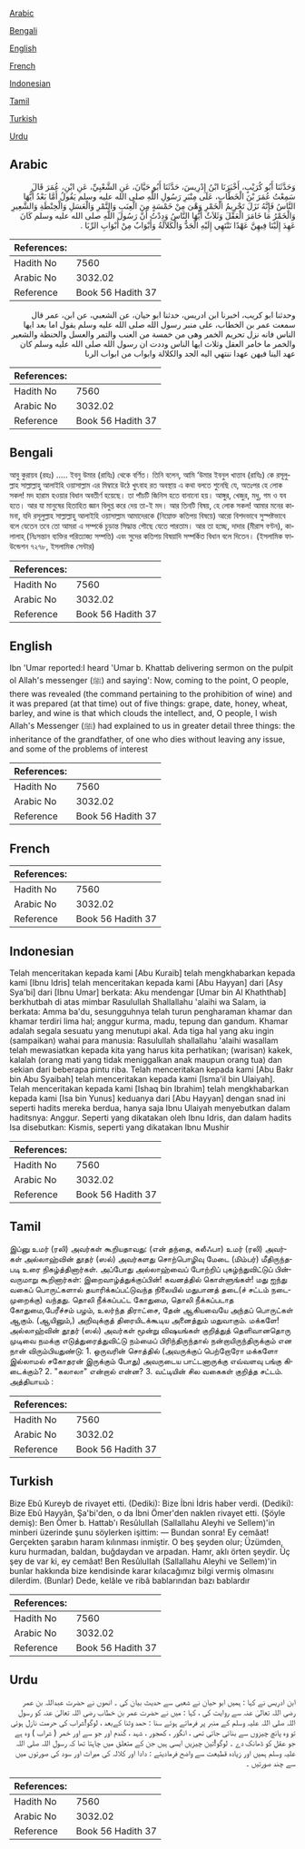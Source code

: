 [Arabic](#arabic)

[Bengali](#bengali)

[English](#english)

[French](#french)

[Indonesian](#indonesian)

[Tamil](#tamil)

[Turkish](#turkish)

[Urdu](#urdu)

## Arabic


<div dir="rtl" lang="ar" style={{fontSize:'larger',backgroundColor:'#f8f9fa',padding:20}}>
وَحَدَّثَنَا أَبُو كُرَيْبٍ، أَخْبَرَنَا ابْنُ إِدْرِيسَ، حَدَّثَنَا أَبُو حَيَّانَ، عَنِ الشَّعْبِيِّ، عَنِ ابْنِ، عُمَرَ قَالَ سَمِعْتُ عُمَرَ بْنَ الْخَطَّابِ، عَلَى مِنْبَرِ رَسُولِ اللَّهِ صلى الله عليه وسلم يَقُولُ أَمَّا بَعْدُ أَيُّهَا النَّاسُ فَإِنَّهُ نَزَلَ تَحْرِيمُ الْخَمْرِ وَهْىَ مِنْ خَمْسَةٍ مِنَ الْعِنَبِ وَالتَّمْرِ وَالْعَسَلِ وَالْحِنْطَةِ وَالشَّعِيرِ وَالْخَمْرُ مَا خَامَرَ الْعَقْلَ وَثَلاَثٌ أَيُّهَا النَّاسُ وَدِدْتُ أَنَّ رَسُولَ اللَّهِ صلى الله عليه وسلم كَانَ عَهِدَ إِلَيْنَا فِيهِنَّ عَهْدًا نَنْتَهِي إِلَيْهِ الْجَدُّ وَالْكَلاَلَةُ وَأَبْوَابٌ مِنْ أَبْوَابِ الرِّبَا ‏.‏
</div>
<div style={{backgroundColor:'#f8f9fa',padding:20, marginBottom: 10}}><table> <thead> <tr> <th>References:</th> <th></th> </tr> </thead> <tbody><tr><td>Hadith No</td><td>7560</td></tr><tr><td>Arabic No</td><td>3032.02</td></tr><tr><td>Reference</td><td>Book 56 Hadith 37</td></tr></tbody></table></div>


<div dir="rtl" lang="ar" style={{fontSize:'larger',backgroundColor:'#f8f9fa',padding:20}}>
وحدثنا ابو كريب، اخبرنا ابن ادريس، حدثنا ابو حيان، عن الشعبي، عن ابن، عمر قال سمعت عمر بن الخطاب، على منبر رسول الله صلى الله عليه وسلم يقول اما بعد ايها الناس فانه نزل تحريم الخمر وهى من خمسة من العنب والتمر والعسل والحنطة والشعير والخمر ما خامر العقل وثلاث ايها الناس وددت ان رسول الله صلى الله عليه وسلم كان عهد الينا فيهن عهدا ننتهي اليه الجد والكلالة وابواب من ابواب الربا
</div>
<div style={{backgroundColor:'#f8f9fa',padding:20, marginBottom: 10}}><table> <thead> <tr> <th>References:</th> <th></th> </tr> </thead> <tbody><tr><td>Hadith No</td><td>7560</td></tr><tr><td>Arabic No</td><td>3032.02</td></tr><tr><td>Reference</td><td>Book 56 Hadith 37</td></tr></tbody></table></div>

## Bengali


<div dir="ltr" lang="bn" style={{fontSize:'larger',backgroundColor:'#f8f9fa',padding:20}}>
আবু কুরায়ব (রহঃ) ..... ইবনু উমার (রাযিঃ) থেকে বর্ণিত। তিনি বলেন, আমি ‘উমার ইবনুল খাত্তাব (রাযিঃ) কে রসূলুল্লাহ সাল্লাল্লাহু আলাইহি ওয়াসাল্লাম এর মিম্বারে উঠে খুৎবাহ রত অবস্থায় এ কথা বলতে শুনেছি যে, অতঃপর হে লোক সকল! মদ হারাম হওয়ার বিধান অবতীর্ণ হয়েছে। তা পাঁচটি জিনিস হতে বানানো হয়। আঙ্গুর, খেজুর, মধু, গম ও যব হতে। আর যা মানুষের হিতাহিত জ্ঞান বিলুপ্ত করে দেয় তা-ই মদ। আর তিনটি বিষয়, হে লোক সকল! আমার মনের কামনা, যদি রসূলুল্লাহ সাল্লাল্লাহু আলাইহি ওয়াসাল্লাম আমাদেরকে (নিম্নোক্ত কতিপয় বিষয়ে) আরো বিশদভাবে সুস্পষ্টভাবে বলে যেতেন তবে তো আমরা এ সম্পর্কে চূড়ান্ত সিদ্ধান্ত পৌছে যেতে পারতাম। আর তা হচ্ছে, দাদার (মীরাস বণ্টন), কালালাহ্ (নিঃসন্তান ব্যক্তির পরিত্যাজ্য সম্পত্তি) এবং সুদের কতিপয় বিষয়াদি সম্পর্কিত বিধান বলে দিতেন। (ইসলামিক ফাউন্ডেশন ৭২৭৮, ইসলামিক সেন্টার)
</div>
<div style={{backgroundColor:'#f8f9fa',padding:20, marginBottom: 10}}><table> <thead> <tr> <th>References:</th> <th></th> </tr> </thead> <tbody><tr><td>Hadith No</td><td>7560</td></tr><tr><td>Arabic No</td><td>3032.02</td></tr><tr><td>Reference</td><td>Book 56 Hadith 37</td></tr></tbody></table></div>

## English


<div dir="ltr" lang="en" style={{fontSize:'larger',backgroundColor:'#f8f9fa',padding:20}}>
Ibn 'Umar reported:I heard 'Umar b. Khattab delivering sermon on the pulpit ol Allah's messenger (ﷺ) and saying': Now, coming to the point, O people, there was revealed (the command pertaining to the prohibition of wine) and it was prepared (at that time) out of five things: grape, date, honey, wheat, barley, and wine is that which clouds the intellect, and, O people, I wish Allah's Messenger (ﷺ) had explained to us in greater detail three things: the inheritance of the grandfather, of one who dies without leaving any issue, and some of the problems of interest
</div>
<div style={{backgroundColor:'#f8f9fa',padding:20, marginBottom: 10}}><table> <thead> <tr> <th>References:</th> <th></th> </tr> </thead> <tbody><tr><td>Hadith No</td><td>7560</td></tr><tr><td>Arabic No</td><td>3032.02</td></tr><tr><td>Reference</td><td>Book 56 Hadith 37</td></tr></tbody></table></div>

## French


<div dir="ltr" lang="fr" style={{fontSize:'larger',backgroundColor:'#f8f9fa',padding:20}}>

</div>
<div style={{backgroundColor:'#f8f9fa',padding:20, marginBottom: 10}}><table> <thead> <tr> <th>References:</th> <th></th> </tr> </thead> <tbody><tr><td>Hadith No</td><td>7560</td></tr><tr><td>Arabic No</td><td>3032.02</td></tr><tr><td>Reference</td><td>Book 56 Hadith 37</td></tr></tbody></table></div>

## Indonesian


<div dir="ltr" lang="id" style={{fontSize:'larger',backgroundColor:'#f8f9fa',padding:20}}>
Telah menceritakan kepada kami [Abu Kuraib] telah mengkhabarkan kepada kami [Ibnu Idris] telah menceritakan kepada kami [Abu Hayyan] dari [Asy Sya'bi] dari [Ibnu Umar] berkata: Aku mendengar [Umar bin Al Khaththab] berkhutbah di atas mimbar Rasulullah Shallallahu 'alaihi wa Salam, ia berkata: Amma ba'du, sesungguhnya telah turun pengharaman khamar dan khamar terdiri lima hal; anggur kurma, madu, tepung dan gandum. Khamar adalah segala sesuatu yang menutupi akal. Ada tiga hal yang aku ingin (sampaikan) wahai para manusia: Rasulullah shallallahu 'alaihi wasallam telah mewasiatkan kepada kita yang harus kita perhatikan; (warisan) kakek, kalalah (orang mati yang tidak meniggalkan anak maupun orang tua) dan sekian dari beberapa pintu riba. Telah menceritakan kepada kami [Abu Bakr bin Abu Syaibah] telah menceritakan kepada kami [Isma'il bin Ulaiyah]. Telah menceritakan kepada kami [Ishaq bin Ibrahim] telah mengkhabarkan kepada kami [Isa bin Yunus] keduanya dari [Abu Hayyan] dengan snad ini seperti hadits mereka berdua, hanya saja Ibnu Ulaiyah menyebutkan dalam haditsnya: Anggur. Seperti yang dikatakan oleh Ibnu Idris, dan dalam hadits Isa disebutkan: Kismis, seperti yang dikatakan Ibnu Mushir
</div>
<div style={{backgroundColor:'#f8f9fa',padding:20, marginBottom: 10}}><table> <thead> <tr> <th>References:</th> <th></th> </tr> </thead> <tbody><tr><td>Hadith No</td><td>7560</td></tr><tr><td>Arabic No</td><td>3032.02</td></tr><tr><td>Reference</td><td>Book 56 Hadith 37</td></tr></tbody></table></div>

## Tamil


<div dir="ltr" lang="ta" style={{fontSize:'larger',backgroundColor:'#f8f9fa',padding:20}}>
இப்னு உமர் (ரலி) அவர்கள் கூறியதாவது: (என் தந்தை, கலீஃபா) உமர் (ரலி) அவர்கள் அல்லாஹ்வின் தூதர் (ஸல்) அவர்களது சொற்பொழிவு மேடை (மிம்பர்) மீதிருந்தபடி உரை நிகழ்த்தினார்கள். அப்போது அல்லாஹ்வைப் போற்றிப் புகழ்ந்துவிட்டுப் பின்வருமாறு கூறினார்கள்: இறைவாழ்த்துக்குப்பின்! கவனத்தில் கொள்ளுங்கள்! மது ஐந்து வகைப் பொருட்களால் தயாரிக்கப்பட்டுவந்த நிலையில் மதுபானத் தடை(ச் சட்டம் நடைமுறைக்கு) வந்தது. தொலி நீக்கப்பட்ட கோதுமை, தொலி நீக்கப்படாத கோதுமை,பேரீச்சம் பழம், உலர்ந்த திராட்சை, தேன் ஆகியவையே அந்தப் பொருட்கள் ஆகும். (ஆயினும்,) அறிவுக்குத் திரையிடக்கூடிய அனைத்தும் மதுவாகும். மக்களே! அல்லாஹ்வின் தூதர் (ஸல்) அவர்கள் மூன்று விஷயங்கள் குறித்துத் தெளிவானதொரு முடிவை நமக்கு எடுத்துரைத்துவிட்டு நம்மைப் பிரிந்திருந்தால் நன்றாயிருந்திருக்கும் என நான் விரும்பியதுண்டு: 1. ஒருவரின் சொத்தில் (அவருக்குப் பெற்றோரோ மக்களோ இல்லாமல் சகோதரன் இருக்கும் போது) அவருடைய பாட்டனாருக்கு எவ்வளவு பங்கு கிடைக்கும்? 2. "கலாலா" என்றால் என்ன? 3. வட்டியின் சில வகைகள் குறித்த சட்டம். அத்தியாயம் :
</div>
<div style={{backgroundColor:'#f8f9fa',padding:20, marginBottom: 10}}><table> <thead> <tr> <th>References:</th> <th></th> </tr> </thead> <tbody><tr><td>Hadith No</td><td>7560</td></tr><tr><td>Arabic No</td><td>3032.02</td></tr><tr><td>Reference</td><td>Book 56 Hadith 37</td></tr></tbody></table></div>

## Turkish


<div dir="ltr" lang="tr" style={{fontSize:'larger',backgroundColor:'#f8f9fa',padding:20}}>
Bize Ebû Kureyb de rivayet etti. (Dediki): Bize İbni İdris haber verdi. (Dediki): Bize Ebû Hayyân, Şa'bi'den, o da İbni Ömer'den naklen rivayet etti. (Şöyle demiş): Ben Ömer b. Hattab'ı ResûluIIah (Sallallahu Aleyhi ve Sellem)'in minberi üzerinde şunu söylerken işittim: — Bundan sonra! Ey cemâat! Gerçekten şarabın haram kılınması inmiştir. O beş şeyden olur; Üzümden, kuru hurmadan, baldan, buğdaydan ve arpadan. Hamr, aklı örten şeydir. Üç şey de var ki, ey cemâat! Ben ResûluIIah (Sallallahu Aleyhi ve Sellem)'in bunlar hakkında bize kendisinde karar kılacağımız bilgi vermiş olmasını dilerdim. (Bunlar) Dede, kelâle ve ribâ bablarından bazı bablardır
</div>
<div style={{backgroundColor:'#f8f9fa',padding:20, marginBottom: 10}}><table> <thead> <tr> <th>References:</th> <th></th> </tr> </thead> <tbody><tr><td>Hadith No</td><td>7560</td></tr><tr><td>Arabic No</td><td>3032.02</td></tr><tr><td>Reference</td><td>Book 56 Hadith 37</td></tr></tbody></table></div>

## Urdu


<div dir="rtl" lang="ur" style={{fontSize:'larger',backgroundColor:'#f8f9fa',padding:20}}>
ابن ادریس نے کہا : ہمیں ابو حیان نے شعبی سے حدیث بیان کی ۔ انھوں نے حضرت عبداللہ بن عمر رضی اللہ تعالیٰ عنہ سے روایت کی ، کہا : میں نے حضرت عمر بن خطاب رضی اللہ تعالیٰ عنہ کو رسول اللہ صلی اللہ علیہ وسلم کے منبر پر فرماتے ہوئے سنا : حمد وثنا کےبعد ، لوگو!شراب کی حرمت نازل ہوئی تو وہ پانچ چیزوں سے بنائی جاتی تھی ، انگور ، کھجور ، شہد ، گندم اور جو سے اور خمر ( شراب ) وہ ہے جو عقل کو ڈھانک دے ۔ لوگو!تین چیزیں ایسی ہیں جن کے متعلق میں چاہتا تھا کہ رسول اللہ صلی اللہ علیہ وسلم ہمیں اور زیادہ قطیعت سے واضح فرمادیتے : دادا اور کلالہ کی میراث اور سود کی صورتوں میں سے چند صورتیں ۔
</div>
<div style={{backgroundColor:'#f8f9fa',padding:20, marginBottom: 10}}><table> <thead> <tr> <th>References:</th> <th></th> </tr> </thead> <tbody><tr><td>Hadith No</td><td>7560</td></tr><tr><td>Arabic No</td><td>3032.02</td></tr><tr><td>Reference</td><td>Book 56 Hadith 37</td></tr></tbody></table></div>